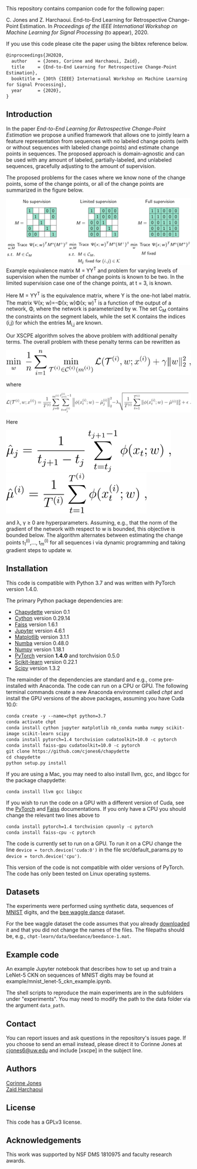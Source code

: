 This repository contains companion code for the following paper:

C. Jones and Z. Harchaoui. End-to-End Learning for Retrospective Change-Point Estimation. In *Proceedings of the IEEE International Workshop on Machine Learning for Signal Processing* (to appear), 2020.

If you use this code please cite the paper using the bibtex reference below.

```
@inproceedings{JH2020,
  author    = {Jones, Corinne and Harchaoui, Zaid},
  title     = {End-to-End Learning for Retrospective Change-Point Estimation},
  booktitle = {30th {IEEE} International Workshop on Machine Learning for Signal Processing},
  year      = {2020},
}
```

Introduction
-----------------
In the paper *End-to-End Learning for Retrospective Change-Point Estimation* we propose a unified framework that allows one to jointly learn a feature representation from sequences with no labeled change points (with or without sequences with labeled change points) and estimate change points in sequences. The proposed approach is domain-agnostic and can be used with any amount of labeled, partially-labeled, and unlabeled sequences, gracefully adjusting to the amount of supervision. 

The proposed problems for the cases where we know none of the change points, some of the change points, or all of the change points are summarized in the figure below. 

![](figures/supervisions_figure.jpg)
Example equivalence matrix M = YY<sup>T</sup> and problem for varying levels of supervision when the number of change points is known to be two. In the limited supervision case one of the change points, at t = 3, is known. 

Here M = YY<sup>T</sup> is the equivalence matrix, where Y is the one-hot label matrix. The matrix Ψ(x; w)=-Φ(x; w)Φ(x; w)<sup>T</sup> is a function of the output of a network, Φ, where the network is parameterized by w. The set C<sub>M</sub> contains the constraints on the segment labels, while the set K contains the indices (i,j) for which the entries M<sub>i,j</sub> are known. 

Our XSCPE algorithm solves the above problem with additional penalty terms. The overall problem with these penalty terms can be rewritten as 

![](figures/eq1.svg)

where 

![](figures/eq2.svg)

Here 

![](figures/eq4.svg) ![](figures/eq3.svg) 

and λ, γ ≥ 0 are hyperparameters. Assuming, e.g., that the norm of the gradient of the network with respect to w is bounded, this objective is bounded below. The algorithm alternates between estimating the change points t<sub>1</sub><sup>(i)</sup>,..., t<sub>m</sub><sup>(i)</sup> for all sequences i via dynamic programming and taking gradient steps to update w. 

Installation
-----------------
This code is compatible with Python 3.7 and was written with PyTorch version 1.4.0.

The primary Python package dependencies are:

* [Chapydette](https://github.com/cjones6/chapydette) version 0.1
* [Cython](https://cython.org/) version 0.29.14 
* [Faiss](https://github.com/facebookresearch/faiss) version 1.6.1 
* [Jupyter](https://jupyter.org/) version 4.6.1
* [Matplotlib](https://matplotlib.org/) version 3.1.1 
* [Numba](http://numba.pydata.org/) version 0.48.0
* [Numpy](https://numpy.org/) version 1.18.1 
* [PyTorch](https://pytorch.org/) version **1.4.0** and torchvision 0.5.0
* [Scikit-learn](https://scikit-learn.org/stable/) version 0.22.1 
* [Scipy](https://www.scipy.org/) version 1.3.2 


The remainder of the dependencies are standard and e.g., come pre-installed with Anaconda. The code can run on a CPU or GPU. The following terminal commands create a new Anaconda environment called *chpt* and install the GPU versions of the above packages, assuming you have Cuda 10.0:

```
conda create -y --name=chpt python=3.7
conda activate chpt
conda install cython jupyter matplotlib nb_conda numba numpy scikit-image scikit-learn scipy
conda install pytorch=1.4 torchvision cudatoolkit=10.0 -c pytorch
conda install faiss-gpu cudatoolkit=10.0 -c pytorch
git clone https://github.com/cjones6/chapydette  
cd chapydette  
python setup.py install
```

If you are using a Mac, you may need to also install llvm, gcc, and libgcc for the package chapydette:
```
conda install llvm gcc libgcc
```

If you wish to run the code on a GPU with a different version of Cuda, see the [PyTorch](https://pytorch.org/) and [Faiss](https://github.com/facebookresearch/faiss/blob/master/INSTALL.md) documentations. If you only have a CPU you should change the relevant two lines above to
```
conda install pytorch=1.4 torchvision cpuonly -c pytorch
conda install faiss-cpu -c pytorch
```

The code is currently set to run on a GPU. To run it on a CPU change the line 
`device = torch.device('cuda:0')`
 in the file src/default_params.py to `device = torch.device('cpu')`.
 
This version of the code is not compatible with older versions of PyTorch. The code has only been tested on Linux operating systems.

Datasets
-----------------
The experiments were performed using synthetic data, sequences of [MNIST](http://yann.lecun.com/exdb/mnist/) digits, and the [bee waggle dance](http://www.sangminoh.org/Publications_files/Oh08ijcv.pdf) dataset. 

For the bee waggle dataset the code assumes that you already [downloaded](https://github.com/OctoberChang/klcpd_code/tree/master/data/beedance) it and that you did not change the names of the files. The filepaths should be, e.g., `chpt-learn/data/beedance/beedance-1.mat`.

Example code
-----------------
An example Jupyter notebook that describes how to set up and train a LeNet-5 CKN on sequences of MNIST digits may be found at example/mnist_lenet-5_ckn_example.ipynb.

The shell scripts to reproduce the main experiments are in the subfolders under "experiments". You may need to modify the path to the data folder via the argument `data_path`. 

Contact
-----------------
You can report issues and ask questions in the repository's issues page. If you choose to send an email instead, please direct it to Corinne Jones at cjones6@uw.edu and include [xscpe] in the subject line.

Authors
-----------------
[Corinne Jones](https://www.stat.washington.edu/people/cjones6/)  
[Zaid Harchaoui](http://faculty.washington.edu/zaid/)  

License
-----------------
This code has a GPLv3 license.

Acknowledgements
--------------------------
This work was supported by NSF DMS 1810975 and faculty research awards.